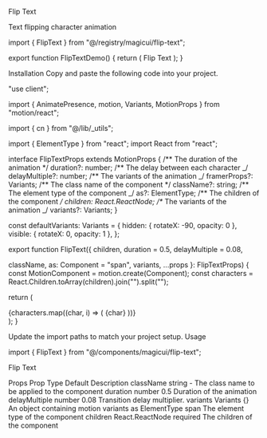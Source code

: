 Flip Text

Text flipping character animation

import { FlipText } from "@/registry/magicui/flip-text";

export function FlipTextDemo() {
return (
<FlipText className="text-4xl font-bold -tracking-widest text-black dark:text-white md:text-7xl md:leading-[5rem]">
Flip Text
</FlipText>
);
}

Installation
Copy and paste the following code into your project.

"use client";

import { AnimatePresence, motion, Variants, MotionProps } from "motion/react";

import { cn } from "@/lib/\_utils";

import { ElementType } from "react";
import React from "react";

interface FlipTextProps extends MotionProps {
/** The duration of the animation \*/
duration?: number;
/** The delay between each character _/
delayMultiple?: number;
/\*\* The variants of the animation _/
framerProps?: Variants;
/** The class name of the component \*/
className?: string;
/** The element type of the component _/
as?: ElementType;
/\*\* The children of the component _/
children: React.ReactNode;
/\*_ The variants of the animation _/
variants?: Variants;
}

const defaultVariants: Variants = {
hidden: { rotateX: -90, opacity: 0 },
visible: { rotateX: 0, opacity: 1 },
};

export function FlipText({
children,
duration = 0.5,
delayMultiple = 0.08,

className,
as: Component = "span",
variants,
...props
}: FlipTextProps) {
const MotionComponent = motion.create(Component);
const characters = React.Children.toArray(children).join("").split("");

return (
<div className="flex justify-center space-x-2">
<AnimatePresence mode="wait">
{characters.map((char, i) => (
<MotionComponent
key={i}
initial="hidden"
animate="visible"
exit="hidden"
variants={variants || defaultVariants}
transition={{ duration, delay: i * delayMultiple }}
className={cn("origin-center drop-shadow-sm", className)}
{...props} >
{char}
</MotionComponent>
))}
</AnimatePresence>
</div>
);
}

Update the import paths to match your project setup.
Usage

import { FlipText } from "@/components/magicui/flip-text";

<FlipText>Flip Text</FlipText>

Props
Prop Type Default Description
className string - The class name to be applied to the component
duration number 0.5 Duration of the animation
delayMultiple number 0.08 Transition delay multiplier.
variants Variants {} An object containing motion variants
as ElementType span The element type of the component
children React.ReactNode required The children of the component
